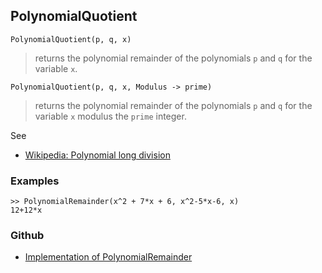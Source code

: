 ## PolynomialQuotient

```
PolynomialQuotient(p, q, x)
```

> returns the polynomial remainder of the polynomials `p` and `q` for the variable `x`.

```
PolynomialQuotient(p, q, x, Modulus -> prime)
```

> returns the polynomial remainder of the polynomials `p` and `q` for the variable `x` modulus the `prime` integer.
 
See
* [Wikipedia: Polynomial long division](https://en.wikipedia.org/wiki/Polynomial_long_division)
 
### Examples

```
>> PolynomialRemainder(x^2 + 7*x + 6, x^2-5*x-6, x)
12+12*x
```
 
### Github
* [Implementation of PolynomialRemainder](https://github.com/axkr/symja_android_library/blob/master/symja_android_library/matheclipse-core/src/main/java/org/matheclipse/core/builtin/Algebra.java#L3525) 
